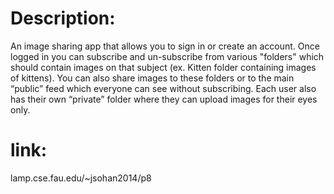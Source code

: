 # Description: 
An image sharing app that allows you to sign in or create an account. Once logged in you can subscribe and un-subscribe from various "folders" which should contain images on that subject (ex. Kitten folder containing images of kittens). You can also share images to these folders or to the main “public” feed which everyone can see without subscribing. Each user also has their own “private” folder where they can upload images for their eyes only.

# link: 
lamp.cse.fau.edu/~jsohan2014/p8
